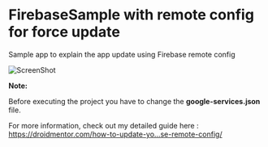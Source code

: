 # FirebaseSample with remote config for force update
Sample app to explain the app update using Firebase remote config

![ScreenShot](https://droidmentor.com/wp-content/uploads/2018/10/Example.jpg)

**Note:**

Before executing the project you have to change the **google-services.json** file.

For more information, check out my detailed guide here : https://droidmentor.com/how-to-update-yo…se-remote-config/
